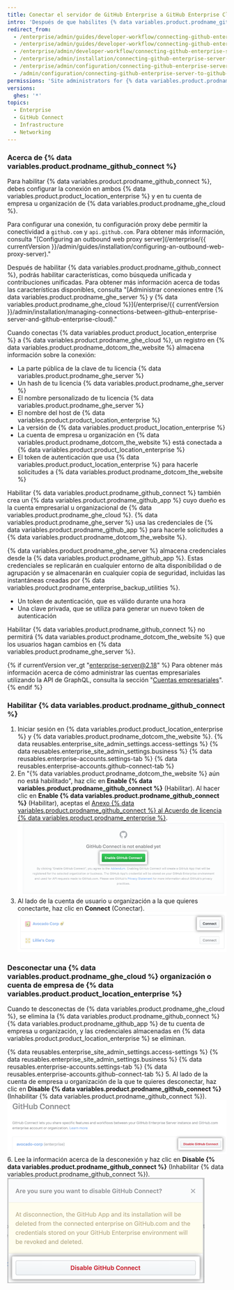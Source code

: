 ```yaml
---
title: Conectar el servidor de GitHub Enterprise a GitHub Enterprise Cloud
intro: 'Después de que habilites {% data variables.product.prodname_github_connect %}, puedes compartir características y flujos de trabajo específicos entre {% data variables.product.product_location_enterprise %} y {% data variables.product.prodname_ghe_cloud %}.'
redirect_from:
  - /enterprise/admin/guides/developer-workflow/connecting-github-enterprise-to-github-com/
  - /enterprise/admin/guides/developer-workflow/connecting-github-enterprise-server-to-github-com
  - /enterprise/admin/developer-workflow/connecting-github-enterprise-server-to-githubcom/
  - /enterprise/admin/installation/connecting-github-enterprise-server-to-github-enterprise-cloud
  - /enterprise/admin/configuration/connecting-github-enterprise-server-to-github-enterprise-cloud
  - /admin/configuration/connecting-github-enterprise-server-to-github-enterprise-cloud
permissions: 'Site administrators for {% data variables.product.prodname_ghe_server %} who are also owners of a {% data variables.product.prodname_ghe_cloud %} organization or enterprise account can enable {% data variables.product.prodname_github_connect %}.'
versions:
  ghes: '*'
topics:
  - Enterprise
  - GitHub Connect
  - Infrastructure
  - Networking
---
```

### Acerca de {% data variables.product.prodname_github_connect %}

Para habilitar {% data variables.product.prodname_github_connect %}, debes configurar la conexión en ambos {% data variables.product.product_location_enterprise %} y en tu cuenta de empresa u organización de {% data variables.product.prodname_ghe_cloud %}.

Para configurar una conexión, tu configuración proxy debe permitir la conectividad a `github.com` y `api.github.com`. Para obtener más información, consulta "[Configuring an outbound web proxy server](/enterprise/{{ currentVersion }}/admin/guides/installation/configuring-an-outbound-web-proxy-server)."

Después de habilitar {% data variables.product.prodname_github_connect %}, podrás habilitar características, como búsqueda unificada y contribuciones unificadas. Para obtener más información acerca de todas las características disponibles, consulta "[Administrar conexiones entre {% data variables.product.prodname_ghe_server %} y {% data variables.product.prodname_ghe_cloud %}](/enterprise/{{ currentVersion }}/admin/installation/managing-connections-between-github-enterprise-server-and-github-enterprise-cloud)."

Cuando conectas {% data variables.product.product_location_enterprise %} a {% data variables.product.prodname_ghe_cloud %}, un registro en {% data variables.product.prodname_dotcom_the_website %} almacena información sobre la conexión:
- La parte pública de la clave de tu licencia {% data variables.product.prodname_ghe_server %}
- Un hash de tu licencia {% data variables.product.prodname_ghe_server %}
- El nombre personalizado de tu licencia {% data variables.product.prodname_ghe_server %}
- El nombre del host de {% data variables.product.product_location_enterprise %}
- La versión de {% data variables.product.product_location_enterprise %}
- La cuenta de empresa u organización en {% data variables.product.prodname_dotcom_the_website %} está conectada a {% data variables.product.product_location_enterprise %}
- El token de autenticación que usa {% data variables.product.product_location_enterprise %} para hacerle solicitudes a {% data variables.product.prodname_dotcom_the_website %}

Habilitar {% data variables.product.prodname_github_connect %} también crea un {% data variables.product.prodname_github_app %} cuyo dueño es la cuenta empresarial u organizacional de {% data variables.product.prodname_ghe_cloud %}. {% data variables.product.prodname_ghe_server %} usa las credenciales de {% data variables.product.prodname_github_app %} para hacerle solicitudes a {% data variables.product.prodname_dotcom_the_website %}.

{% data variables.product.prodname_ghe_server %} almacena credenciales desde la {% data variables.product.prodname_github_app %}. Estas credenciales se replicarán en cualquier entorno de alta disponibilidad o de agrupación y se almacenarán en cualquier copia de seguridad, incluidas las instantáneas creadas por {% data variables.product.prodname_enterprise_backup_utilities %}.
- Un token de autenticación, que es válido durante una hora
- Una clave privada, que se utiliza para generar un nuevo token de autenticación

Habilitar {% data variables.product.prodname_github_connect %} no permitirá {% data variables.product.prodname_dotcom_the_website %} que los usuarios hagan cambios en {% data variables.product.prodname_ghe_server %}.

{% if currentVersion ver_gt "enterprise-server@2.18" %}
Para obtener más información acerca de cómo administrar las cuentas empresariales utilizando la API de GraphQL, consulta la sección "[Cuentas empresariales](/v4/guides/managing-enterprise-accounts)".
{% endif %}
### Habilitar {% data variables.product.prodname_github_connect %}

1. Iniciar sesión en {% data variables.product.product_location_enterprise %} y {% data variables.product.prodname_dotcom_the_website %}.
{% data reusables.enterprise_site_admin_settings.access-settings %}
{% data reusables.enterprise_site_admin_settings.business %}
{% data reusables.enterprise-accounts.settings-tab %}
{% data reusables.enterprise-accounts.github-connect-tab %}
5. En "{% data variables.product.prodname_dotcom_the_website %} aún no está habilitado", haz clic en **Enable {% data variables.product.prodname_github_connect %}** (Habilitar). Al hacer clic en **Enable {% data variables.product.prodname_github_connect %}** (Habilitar), aceptas el <a href="/articles/github-connect-addendum-to-the-github-enterprise-license-agreement/" class="dotcom-only">Anexo {% data variables.product.prodname_github_connect %} al Acuerdo de licencia {% data variables.product.prodname_enterprise %}</a>. ![Habilitar el botón Conectar de GitHub](/assets/images/enterprise/business-accounts/enable-github-connect-button.png)
6. Al lado de la cuenta de usuario u organización a la que quieres conectarte, haz clic en **Connect** (Conectar). ![Conecta el botón junto a una cuenta de empresa o negocio](/assets/images/enterprise/business-accounts/choose-enterprise-or-org-connect.png)

### Desconectar una {% data variables.product.prodname_ghe_cloud %} organización o cuenta de empresa de {% data variables.product.product_location_enterprise %}

Cuando te desconectas de {% data variables.product.prodname_ghe_cloud %}, se elimina la {% data variables.product.prodname_github_connect %} {% data variables.product.prodname_github_app %} de tu cuenta de empresa u organización, y las credenciales almacenadas en {% data variables.product.product_location_enterprise %} se eliminan.

{% data reusables.enterprise_site_admin_settings.access-settings %}
{% data reusables.enterprise_site_admin_settings.business %}
{% data reusables.enterprise-accounts.settings-tab %}
{% data reusables.enterprise-accounts.github-connect-tab %}
5. Al lado de la cuenta de empresa u organización de la que te quieres desconectar, haz clic en **Disable {% data variables.product.prodname_github_connect %}** (Inhabilitar {% data variables.product.prodname_github_connect %}). ![Inhabilitar el botón Conectar de GitHub para una cuenta de empresa o nombre de organización](/assets/images/enterprise/business-accounts/disable-github-connect-button.png)
6. Lee la información acerca de la desconexión y haz clic en **Disable {% data variables.product.prodname_github_connect %}** (Inhabilitar {% data variables.product.prodname_github_connect %}). ![Modal con información de advertencia acerca de la desconexión y el botón de confirmación](/assets/images/enterprise/business-accounts/confirm-disable-github-connect.png)
